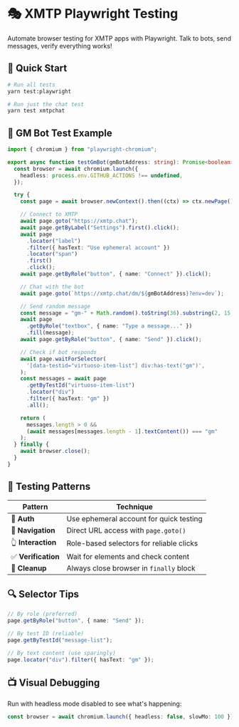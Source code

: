 # 🎭 XMTP Playwright Testing

Automate browser testing for XMTP apps with Playwright. Talk to bots, send messages, verify everything works!

## 🚀 Quick Start

```bash
# Run all tests
yarn test:playwright

# Run just the chat test
yarn test xmtpchat
```

## 💬 GM Bot Test Example

```typescript
import { chromium } from "playwright-chromium";

export async function testGmBot(gmBotAddress: string): Promise<boolean> {
  const browser = await chromium.launch({
    headless: process.env.GITHUB_ACTIONS !== undefined,
  });

  try {
    const page = await browser.newContext().then((ctx) => ctx.newPage());

    // Connect to XMTP
    await page.goto("https://xmtp.chat");
    await page.getByLabel("Settings").first().click();
    await page
      .locator("label")
      .filter({ hasText: "Use ephemeral account" })
      .locator("span")
      .first()
      .click();
    await page.getByRole("button", { name: "Connect" }).click();

    // Chat with the bot
    await page.goto(`https://xmtp.chat/dm/${gmBotAddress}?env=dev`);

    // Send random message
    const message = "gm-" + Math.random().toString(36).substring(2, 15);
    await page
      .getByRole("textbox", { name: "Type a message..." })
      .fill(message);
    await page.getByRole("button", { name: "Send" }).click();

    // Check if bot responds
    await page.waitForSelector(
      '[data-testid="virtuoso-item-list"] div:has-text("gm")',
    );
    const messages = await page
      .getByTestId("virtuoso-item-list")
      .locator("div")
      .filter({ hasText: "gm" })
      .all();

    return (
      messages.length > 0 &&
      (await messages[messages.length - 1].textContent()) === "gm"
    );
  } finally {
    await browser.close();
  }
}
```

## 🧪 Testing Patterns

| Pattern             | Technique                                |
| ------------------- | ---------------------------------------- |
| 🔐 **Auth**         | Use ephemeral account for quick testing  |
| 🧭 **Navigation**   | Direct URL access with `page.goto()`     |
| 👆 **Interaction**  | Role-based selectors for reliable clicks |
| ✅ **Verification** | Wait for elements and check content      |
| 🧹 **Cleanup**      | Always close browser in `finally` block  |

## 🔍 Selector Tips

```typescript
// By role (preferred)
page.getByRole("button", { name: "Send" });

// By test ID (reliable)
page.getByTestId("message-list");

// By text content (use sparingly)
page.locator("div").filter({ hasText: "gm" });
```

## 📺 Visual Debugging

Run with headless mode disabled to see what's happening:

```typescript
const browser = await chromium.launch({ headless: false, slowMo: 100 });
```
